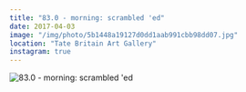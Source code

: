 ```yaml
---
title: "83.0 - morning: scrambled 'ed"
date: 2017-04-03
image: "/img/photo/5b1448a19127d0dd1aab991cbb98dd07.jpg"
location: "Tate Britain Art Gallery"
instagram: true
---
```


![83.0 - morning: scrambled 'ed](/img/photo/5b1448a19127d0dd1aab991cbb98dd07.jpg)
